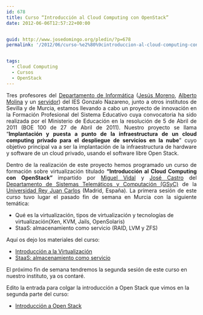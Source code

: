 ```yaml
---
id: 678
title: Curso “Introducción al Cloud Computing con OpenStack”
date: 2012-06-06T12:57:22+00:00


guid: http://www.josedomingo.org/pledin/?p=678
permalink: '/2012/06/curso-%e2%80%9cintroduccion-al-cloud-computing-con-openstack%e2%80%9d-1%c2%aa-parte/'


tags:
  - Cloud Computing
  - Cursos
  - OpenStack
---
```

<p style="text-align: justify;">
  Tres profesores del <a href="http://informatica.gonzalonazareno.org">Departamento de Informática</a> (<a href="http://sw-libre.blogspot.com.es/">Jesús Moreno</a>, <a href="http://albertomolina.wordpress.com/">Alberto Molina</a> y un <a href="http://www.josedomingo.org/pledin/about/">servidor</a>) del IES Gonzalo Nazareno, junto a otros institutos de Sevilla y de Murcia, estamos llevando a cabo un proyecto de innovación en la Formación Profesional del Sistema Educativo cuya convocatoria ha sido realizada por el Ministerio de Educación en la resolución de 5 de Abril de 2011 (BOE 100 de 27 de Abril de 2011). Nuestro proyecto se llama &#8220;<strong>Implantación y puesta a punto de la infraestructura de un cloud computing privado para el despliegue de servicios en la nube</strong>&#8221; cuyo objetivo principal va a ser la implantación de la infraestructura de hardware y software de un cloud privado, usando el software libre Open Stack.
</p>

<p style="text-align: justify;">
  Dentro de la realización de este proyecto hemos programado un curso de formación sobre virtualización titulado <strong style="text-align: justify;">“Introducción al Cloud Computing con OpenStack” </strong> impartido por <a href="http://gsyc.urjc.es/~mvidal/">Miguel Vidal</a> y <a href="http://gsyc.urjc.es/~jfcastro/">José Castro</a> del <a href="http://gsyc.es/">Departamento de Sistemas Telemáticos y Computación (GSyC)</a> de la <a href="http://www.urjc.es/">Universidad Rey Juan Carlos</a> (Madrid, España). La primera sesión de este curso tuvo lugar el pasado fin de semana en Murcia con la siguiente temática:
</p>

  * Qué es la virtualización, tipos de virtualización y tecnologías de virtualización(Xen, KVM, Jails, OpenSolaris)
  * StaaS: almacenamiento como servicio (RAID, LVM y ZFS)

Aquí os dejo los materiales del curso:

  * [Introducción a la Virtualización](http://db.tt/B6KnBir1)
  * [StaaS: almacenamiento como servicio](http://db.tt/DqaTTgun)

El próximo fin de semana tendremos la segunda sesión de este curso en nuestro instituto, ya os contaré.

Edito la entrada para colgar la introducción a Open Stack que vimos en la segunda parte del curso:

  * [Introducción a Open Stack](http://db.tt/cBDjWjs0)

<!-- AddThis Advanced Settings generic via filter on the_content -->

<!-- AddThis Share Buttons generic via filter on the_content -->